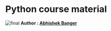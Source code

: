 # Python course material
![final](https://user-images.githubusercontent.com/63045639/99227317-12ce5800-2811-11eb-8ef2-4b0efab7954f.png)
<b>Author : <a href="https://github.com/Abhi16092">Abhishek Banger </a>
